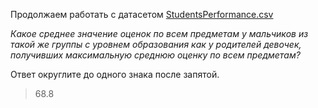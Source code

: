 Продолжаем работать с датасетом [StudentsPerformance.csv](https://stepik.org/media/attachments/lesson/345422/StudentsPerformance.csv)

*Какое среднее значение оценок по всем предметам у мальчиков из такой же группы с уровнем образования как у родителей девочек, получивших максимальную среднюю оценку по всем предметам?*

Ответ округлите до одного знака после запятой.

> 68.8
